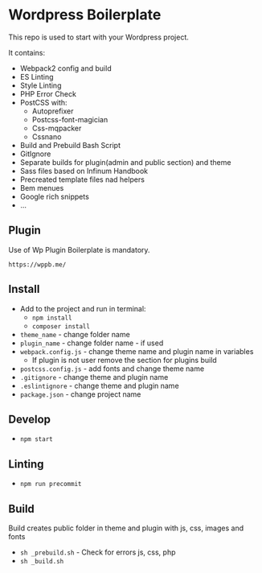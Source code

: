 # Wordpress Boilerplate

This repo is used to start with your Wordpress project. 

It contains:

* Webpack2 config and build 
* ES Linting
* Style Linting
* PHP Error Check
* PostCSS with:
  * Autoprefixer
  * Postcss-font-magician
  * Css-mqpacker
  * Cssnano
* Build and Prebuild Bash Script
* GitIgnore
* Separate builds for plugin(admin and public section) and theme
* Sass files based on Infinum Handbook
* Precreated template files nad helpers
* Bem menues
* Google rich snippets
* ...

## Plugin
Use of Wp Plugin Boilerplate is mandatory.

`https://wppb.me/`


## Install
* Add to the project and run in terminal:
  * `npm install`
  * `composer install`
* `theme_name` - change folder name
* `plugin_name` - change folder name - if used
* `webpack.config.js` - change theme name and plugin name in variables
  * If plugin is not user remove the section for plugins build
* `postcss.config.js` - add fonts and change theme name
* `.gitignore` - change theme and plugin name
* `.eslintignore` - change theme and plugin name
* `package.json` - change project name

## Develop
* `npm start`

## Linting
* `npm run precommit`

## Build
Build creates public folder in theme and plugin with js, css, images and fonts

* `sh _prebuild.sh` - Check for errors js, css, php
* `sh _build.sh`

